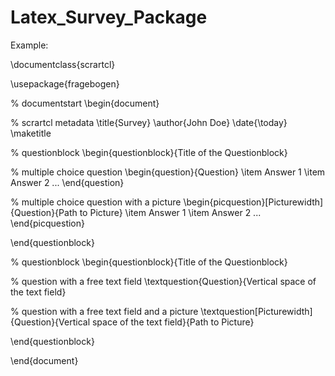 # Latex_Survey_Package

Example:

\documentclass{scrartcl}

\usepackage{fragebogen}


% documentstart
\begin{document} 

% scrartcl metadata
\title{Survey}
\author{John Doe}
\date{\today}
\maketitle

% questionblock
\begin{questionblock}{Title of the Questionblock}

  % multiple choice question
  \begin{question}{Question}
    \item Answer 1
    \item Answer 2
    ...
  \end{question}
  
  % multiple choice question with a picture
  \begin{picquestion}[Picturewidth]{Question}{Path to Picture}
		\item Answer 1
    \item Answer 2
    ...
  \end{picquestion} 
  
\end{questionblock}

% questionblock
\begin{questionblock}{Title of the Questionblock}

  % question with a free text field
  \textquestion{Question}{Vertical space of the text field}
  
  % question with a free text field and a picture
  \textquestion[Picturewidth]{Question}{Vertical space of the text field}{Path to Picture}
  
\end{questionblock}

\end{document}
